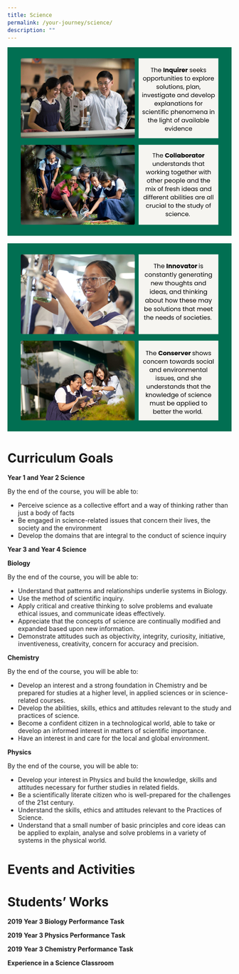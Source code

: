 ```yaml
---
title: Science
permalink: /your-journey/science/
description: ""
---
```

![](/images/science1.png)

![](/images/science2.png)

# Curriculum Goals
**Year 1 and Year 2 Science**

By the end of the course, you will be able to:

*   Perceive science as a collective effort and a way of thinking rather than just a body of facts
*   Be engaged in science-related issues that concern their lives, the society and the environment
*   Develop the domains that are integral to the conduct of science inquiry

**Year 3 and Year 4 Science**

**Biology**

By the end of the course, you will be able to:

*   Understand that patterns and relationships underlie systems in Biology.
*   Use the method of scientific inquiry.
*   Apply critical and creative thinking to solve problems and evaluate ethical issues, and communicate ideas effectively.
*   Appreciate that the concepts of science are continually modified and expanded based upon new information.
*   Demonstrate attitudes such as objectivity, integrity, curiosity, initiative, inventiveness, creativity, concern for accuracy and precision.

**Chemistry**

By the end of the course, you will be able to:

*   Develop an interest and a strong foundation in Chemistry and be prepared for studies at a higher level, in applied sciences or in science-related courses.
*   Develop the abilities, skills, ethics and attitudes relevant to the study and practices of science.
*   Become a confident citizen in a technological world, able to take or develop an informed interest in matters of scientific importance.
*   Have an interest in and care for the local and global environment.

**Physics**

By the end of the course, you will be able to:

*   Develop your interest in Physics and build the knowledge, skills and attitudes necessary for further studies in related fields.
*   Be a scientifically literate citizen who is well-prepared for the challenges of the 21st century.
*   Understand the skills, ethics and attitudes relevant to the Practices of Science.
*   Understand that a small number of basic principles and core ideas can be applied to explain, analyse and solve problems in a variety of systems in the physical world.

# Events and Activities

# Students’ Works

**2019 Year 3 Biology Performance Task**

**2019 Year 3 Physics Performance Task**

**2019 Year 3 Chemistry Performance Task**

**Experience in a Science Classroom**


